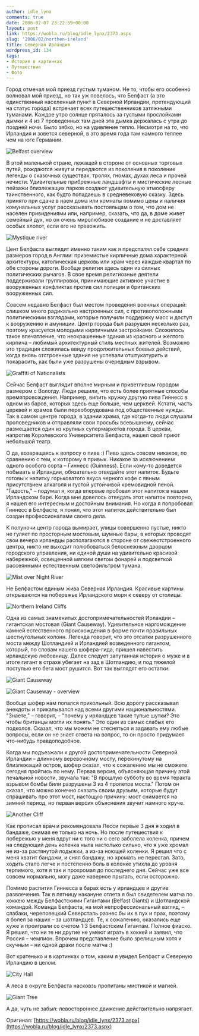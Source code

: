 ```yaml
---
author: idle_lynx
comments: true
date: 2006-02-07 23:22:59+00:00
layout: post
link: https://wobla.ru/blog/idle_lynx/2373.aspx
slug: '2006/02/northen-ireland'
title: Северная Ирландия
wordpress_id: 134
tags:
- История в картинках
- Путешествие
- Фото
---
```


Город отмечал мой приезд густым туманом. Не то, чтобы его особенно волновал мой приезд, но так уж повелось, что Белфаст (а это единственный населенный пункт в Северной Ирландии, претендующий на статус города) встречает всех путешественников затяжными туманами. Каждое утро солнце пряталось за густыми прослойками дымки и 4 из 7 проведенных там дней эта дымка держалась с утра до поздней ночи. Было зябко, но на удивление тепло. Несмотря на то, что Ирландия и зовется северной, в это время года там намного теплее чем на юге Германии.

![Belfast overview](images/2007/05/1009f346-79cc-4024-ace3-992d221883c6.jpg)

В этой маленькой стране, лежащей в стороне от основных торговых путей, рождаются живут и передаются из поколения в поколение легенды о сказочных существах, тролях, гномах, духах леса и прочей нечисти. Удивительные прибрежные ландшафты и мистические лесные пейзажи близлежащих парков создают удивительную атмосферу таинственного, как будто попадаешь в средневековую сказку. Здесь принято при сдаче в наем дома или комнаты помимо цены и наличия комунальных услуг рассказывать постояльцам о том, что дом не населен привидениями или, например, сказать, что да, в доме живет семейный дух, но он очень миролюбивое создание и не доставляет особых хлопот, если его не тревожить.

![Mystique river](images/2007/05/79af38dd-26c8-4d2b-b6e0-fef5baca34c4.jpg)

Цент Белфаста выглядит именно таким как я предсталял себе средних размеров город в Англии: приземистые кирпичные дома характерной архитектуры, католическая церковь или храм через каждые квартал по обе стороны дороги. Вообще религия здесь один из силных политических рычагов. В свое время религиозные деятели поддерживали группировки, принимающие активное участие в вооруженных конфликтах против сил полиции и британских вооруженных сил.

Совсем недавно Белфаст был местом проведения военных операций: слишком много радикально настроенных сил, с противоположными политическими взглядами, которые получили поддержку масс и доступ к вооружению и амуниции. Центр города был разрушен несколько раз, поэтому красуется молодыми кирпичными застройками. Сложилось такое впечатление, что неокрашенные здания из красного и желтого кирпича – любимый архитектурный стиль местных жителей. Возможно это традиция сложилась ввиду продолжительных боевых действий, когда вновь отстроенные здания не успевали отштукатурить и покарасить, как были уже разрушены очередным взрывом.

![Graffiti of Nationalists](images/2007/05/3adfae0c-ae12-4780-bd7f-66cc418674d0.jpg)

Сейчас Белфаст выглядит вполне мирным и приветливым городом размером с Вологду. Люди решили, что есть более приятные способы времяпровождения. Например, випить кружку другую пива Гиннесс в одном из баров, которых здесь еще больше, чем церквей. Кстати, часть церквей и храмов были переоборудована под общественные нужды. Так в самом центре города, в здании храма, где когда-то люди слушали проповедников и отправляли свои просьбы всевышнему, сейчас размещается один из крупных супермаркетов города. В церкви, напротив Королевского Университета Белфаста, нашел свой приют небольшой театр.

О да, возвращаясь к вопросу о пиве :) Пиво здесь совсем никакое, по сравнению с тем, к которому я привык. Никакое за исключением одного особого сорта – Гиннесс (Guinness). Если кому-то доведется побывать в Ирландии, обязательно отведайте этот напиток. Будьте готовы к напитку горьковатого вкуса черного кофе с явным присутствием алкаголя и густой устойчивой кремовидной пеной. "Гадость," – подумал я, когда впервые пробовал этот напиток в нашем Ирландском баре. Когда мне довелось отведать этот напиток повторно, я нашел его интересным и достойным внимания. Но когда я попробовал Гиннесс в Белфасте, я понял, что этот напиток действительно был создан профессионалами своего дела.

К полуночи центр города вымирает, улицы совершенно пустые, никто не гуляет по просторным мостовым, шумные бары, в которых проводят свои вечера ирландцы располагаются в стороне от свежеотстроенного центра, никто не выходит полюбоваться белоснежным дворцом городского управления, ни единой души на удивительно красивой набережной, освещенной мягким светом фонарей и подсветкой рассеянными естественным светофильтром тумана.

![Mist over Night River](images/2007/05/d287eb10-5f82-49ac-a5cd-3b7c4b9d19bb.jpg)

Не Белфастом единым жива Северная Ирландия. Красивые картины открываются на побережье Ирландского моря к северу от столицы.

![Northern Ireland Cliffs](images/2007/05/7f2e0528-124b-4e6a-8b84-e19e6a1015ce.jpg)

Одна из самых знаменитых достопримечательностей Ирландии – гигантская мостовая (Giant Causeway). Удивительное наргомождение камней естественного происхождения в форме почти правильных шестиугольных колонн. Легенда говорит, что это отсатки разрушенного моста между Шотландией и Ирландией возведенного гигантом, который, по словам нашего шофера-гида, пришел навестить ирландскую любовницу. Далее следует запутанная история о муже и в итоге гигант в страхе убегает на зад в Шотландию, и под тяжелой поступью его бега мост рушится. Вот так выглядят его остатки:

![Giant Causeway](images/2007/05/352540a1-1cb2-48bf-b1fd-dc9b99c1333a.jpg)

![Giant Causeway - overview](images/2007/05/45d271f0-ca23-434f-9cbd-44555e916978.jpg)

Вообще шофер нам попался прикольный. Всю дорогу рассказывал анекдоты и прикалывался над всеми другими национальностями. "Знаете," – говорит, – "почему у ирландцев такие тупые шутки? Это чтобы британцы могли их понять." Это один из самых слабых его подколов. Сказал, что мы можем не стесняться и задавать ему любые вопросы, если он не знает ответа на вопрос, то он просто придумает что-нибудь правдоподобное.

Когда мы подъезжали к другой достопримечательности Северной Ирландии – длинному веревочному мосту, перекинутому на близлежащий остров, шофер сказал, что к сожалению мы не сможете сегодня пройтись по нему. Первая версия, объясняющая причину этой печальной новости, звучала так: "В прошлую субботу во время теракта взрывом бомбы били разрушены 3 из 4 пролетов моста." Потом он сказал, что можно конечно сказать своим друзьям, которые будут спрашивать про этот мост, настощую причину: мост снимается на зимний период, но первая версия объяснения звучит намного круче.

![Another Cliff](images/2007/05/769075fa-f27c-4323-9dbe-7a9c35942b40.jpg)

Как прописал врач и рекомендовала Лесси первые 3 дня я ходил в бандаже, снимая ее только на ночь. Но после путешествия к побережью у меня вдруг ни с того ни с сего заболела коленка, причем на следующий день коленка ныла настолько сильно, что я уже хромал не из-за растянутой лодыжки, а из-за ноющей коленки. Я решил что с меня хватит бандажи, и снял бандажу, но хромать не перестал. Зато, ходить стало легче и постепенно боль в коленке утихла до уровня терпимого, хотя я так и прохромал до последнего дня. Сейчас уже все совсем нормально, могу даже наверное прыгать, если осторожно.

Помимо распития Гиннесса в барах есть у ирландцев и другие развлечения. Так в пятницу накануне отлета я был свидетелем матча по хоккею между Белфастскими Гигантами (Belfast Giants) и Шотландской командой. Команда Белфаста, на мой непрофессиональный взгляд, – слабаки, череповецкий Северсталь разнес бы их в пух и прах, поэтому я болел за наших – за шотландцев. Те, к сожалению, оказались еще хуже и проиграли со счетом 1:3 Белфастским Гигантам. Полное фиаско. Я решил, что ни те ни другие не умеют играть в хоккей и заявил, что Россия – чемпион. Впрочем представление было зрелищным хотя и скучным – ни одной драки после матча :)

Вот кратенько и в картинках о том, каким я увидел Белфаст и Северную Ирландию в целом.

![City Hall](images/2007/05/1c82ecb3-f6a4-4a9b-b416-1be7b9b3c07a.jpg)

А леса в округе Белфаста насковзь пропитаны мистикой и магией.

![Giant Tree](images/2007/05/a3087251-661b-49c0-9a4b-06e50a05ee33.jpg)

А да, чуть не забыл: левостороннее движение действительно напрягает.

Оригинал: [https://wobla.ru/blog/idle_lynx/2373.aspx](https://wobla.ru/blog/idle_lynx/2373.aspx)
